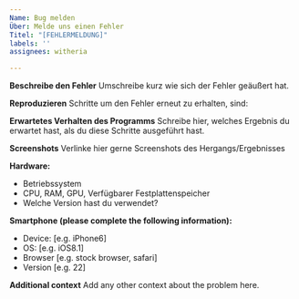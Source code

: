 ```yaml
---
Name: Bug melden
Über: Melde uns einen Fehler
Titel: "[FEHLERMELDUNG]"
labels: ''
assignees: witheria

---
```


**Beschreibe den Fehler**
Umschreibe kurz wie sich der Fehler geäußert hat.

**Reproduzieren**
Schritte um den Fehler erneut zu erhalten, sind:

**Erwartetes Verhalten des Programms**
Schreibe hier, welches Ergebnis du erwartet hast, als du diese Schritte ausgeführt hast.

**Screenshots**
Verlinke hier gerne Screenshots des Hergangs/Ergebnisses

**Hardware:**
 - Betriebssystem
 - CPU, RAM, GPU, Verfügbarer Festplattenspeicher
 - Welche Version hast du verwendet?

**Smartphone (please complete the following information):**
 - Device: [e.g. iPhone6]
 - OS: [e.g. iOS8.1]
 - Browser [e.g. stock browser, safari]
 - Version [e.g. 22]

**Additional context**
Add any other context about the problem here.
